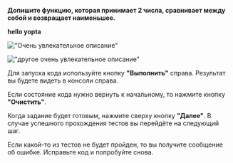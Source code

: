 **Допишите функцию, которая принимает 2 числа, сравнивает между собой и возвращает наименьшее.**

**hello yopta**


!["Очень увлекательное описание"](https://raw.githubusercontent.com/VladimirGunyavoy/katacoda-scenarios/test_0/python1/assets/katacoda_prom_target_down.png "заголовок")


!["другое очень увлекательное описание"](assets\katacoda_promql_app_.png)



Для запуска кода используйте кнопку **"Выполнить"** справа.
Результат вы будете видеть в консоли справа.

Если состояние кода нужно вернуть к начальному, то нажмите кнопку **"Очистить"**.

Когда задание будет готовым, нажмите сверху кнопку **"Далее"**.
В случае успешного прохождения тестов вы перейдёте на следующий шаг.

Если какой-то из тестов не будет пройден, то вы получите сообщение об ошибке.
Исправьте код и попробуйте снова.







